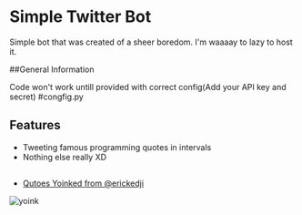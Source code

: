 # Simple Twitter Bot

Simple bot that was created of a sheer boredom. I'm waaaay to lazy to host it.

##General Information

Code won't work untill provided with correct config(Add your API key and secret) #congfig.py


## Features

- Tweeting famous programming quotes in intervals
- Nothing else really XD


## 

 - [Qutoes Yoinked from @erickedji](https://gist.github.com/erickedji/68802)


![yoink](https://i.ibb.co/qrZqM49/obraz-2022-04-29-220959282.png)

